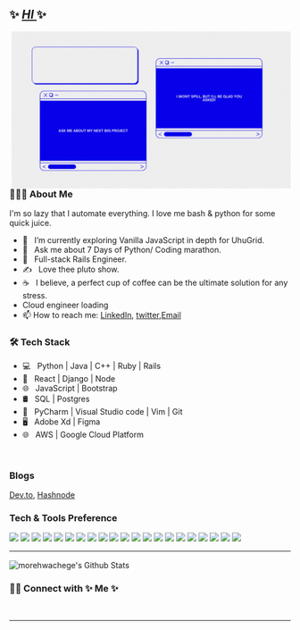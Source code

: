 ## ✨ [**_HI_** ](www.twitter.com/muriithi_gakuru)✨ 
<img align="right" alt="GIF" src="my.gif" width="500"/>

<h3> 👨🏻‍💻 About Me </h3>

I'm so lazy that I automate everything. I love me bash & python for some quick juice.
- 🔭 &nbsp; I’m currently exploring Vanilla JavaScript in depth for UhuGrid.
- 🤔 &nbsp; Ask me about 7 Days of Python/ Coding marathon.
- 💼 &nbsp; Full-stack Rails Engineer.
- ✍️ &nbsp; Love thee pluto show.
- ☕ &nbsp; I believe, a perfect cup of coffee can be the ultimate solution for any stress. 
-   Cloud engineer loading  
- 📫 How to reach me: [LinkedIn](https://linkedin.com/in/muriithigakuru), [twitter](https://twitter.com/muriithi_gakuru),<a href="mailto:antony123muriithi@gmail.com">Email</a>

<h3>🛠 Tech Stack</h3>

- 💻 &nbsp; Python | Java | C++ | Ruby | Rails
- 🔭 &nbsp; React | Django | Node 
- 🌐 &nbsp; JavaScript | Bootstrap 
- 🛢 &nbsp; SQL | Postgres
- 🔧 &nbsp; PyCharm | Visual Studio code | Vim | Git
- 🖥 &nbsp; Adobe Xd | Figma
- 🌐 &nbsp; AWS | Google Cloud Platform

<br>
<h3>Blogs</h3>

  [Dev.to](https://dev.to/muriithigakuru/),
  [Hashnode](https://muriithigakuru.hashnode.dev)



### Tech & Tools Preference


<img src="https://img.shields.io/badge/-Bootstrap-563D7C?style=flat&logo=bootstrap&logoColor=white"> <img src="https://img.shields.io/badge/-JavaScript-eed718?style=flat&logo=javascript&logoColor=ffffff">
<img src="https://img.shields.io/badge/-Sass-cc6699?style=flat&logo=sass&logoColor=ffffff">
<img src="https://img.shields.io/badge/-React-000000?style=flat&logo=react&logoColor=00c8ff">
<img src="https://img.shields.io/badge/-MongoDB-4DB33D?style=flat&logo=mongodb&logoColor=FFFFFF">
<img src="https://img.shields.io/badge/-GraphQL-e535ab?style=flat&logo=graphql&logoColor=FFFFFF">
<img src="https://img.shields.io/badge/-MySQL-F29111?style=flat&logo=mysql&logoColor=FFFFFF">
<img src="https://img.shields.io/badge/-Express.js-787878?style=flat">
<img src="https://img.shields.io/badge/-Node.js-3C873A?style=flat&logo=Node.js&logoColor=white">
<img src="https://img.shields.io/badge/-Firebase-FFA611?style=flat&logo=firebase&logoColor=FFFFFF">
<img src="http://img.shields.io/badge/-Google%20Cloud%20Platform-4285F4?style=flat&logo=google%20cloud&logoColor=white">
<img src="https://img.shields.io/badge/-Progressive Web Apps-5A0FC8?style=flat">
<img src="http://img.shields.io/badge/-Git-F1502F?style=flat&logo=git&logoColor=FFFFFF">
<img src="http://img.shields.io/badge/-Github-000000?style=flat&logo=github&logoColor=FFFFFF">
<img src="http://img.shields.io/badge/-VS%20Code-007ACC?style=flat&logo=visual%20studio%20code&logoColor=white">
<img src="http://img.shields.io/badge/-Heroku-430098?style=flat&logo=heroku&logoColor=white">
<img src="http://img.shields.io/badge/-Vercel-black?style=flat&logo=vercel&logoColor=white">
<img src="https://img.shields.io/badge/django%20versions-1.11%20%7C%202.0%20%7C%202.1-blue">
<img src="http://img.shields.io/badge/-Java-F89820?style=flat&logo=java&logoColor=white"> <img src="https://img.shields.io/badge/-C%20&%20C++-659ad2?style=flat&logo=c%2B%2B&logoColor=ffffff"> <img src="https://img.shields.io/badge/-Python-black?style=flat&logo=python&logoColor=white"> 

---

<img align="center" src="https://github-readme-stats.vercel.app/api?username=morehwachege&include_all_commits=true&count_private=true&show_icons=true&line_height=20&title_color=7A7ADB&icon_color=2234AE&text_color=D3D3D3&bg_color=0,000000,130F40" alt="morehwachege's Github Stats">

</br>


<h3> 🤝🏻 Connect with ✨ Me ✨</h3>
</br>
<hr>
